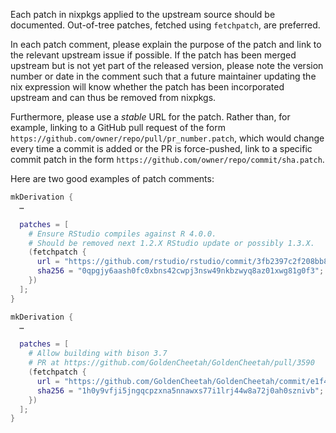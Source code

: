 Each patch in nixpkgs applied to the upstream source should be documented. Out-of-tree patches, fetched using `fetchpatch`, are preferred.

In each patch comment, please explain the purpose of the patch and link to the relevant upstream issue if possible. If the patch has been merged upstream but is not yet part of the released version, please note the version number or date in the comment such that a future maintainer updating the nix expression will know whether the patch has been incorporated upstream and can thus be removed from nixpkgs.

Furthermore, please use a _stable_ URL for the patch. Rather than, for example, linking to a GitHub pull request of the form `https://github.com/owner/repo/pull/pr_number.patch`, which would change every time a commit is added or the PR is force-pushed, link to a specific commit patch in the form `https://github.com/owner/repo/commit/sha.patch`.

Here are two good examples of patch comments:

```nix
mkDerivation {
  …

  patches = [
    # Ensure RStudio compiles against R 4.0.0.
    # Should be removed next 1.2.X RStudio update or possibly 1.3.X.
    (fetchpatch {
      url = "https://github.com/rstudio/rstudio/commit/3fb2397c2f208bb8ace0bbaf269481ccb96b5b20.patch";
      sha256 = "0qpgjy6aash0fc0xbns42cwpj3nsw49nkbzwyq8az01xwg81g0f3";
    })
  ];
}
```

```nix
mkDerivation {
  …

  patches = [
    # Allow building with bison 3.7
    # PR at https://github.com/GoldenCheetah/GoldenCheetah/pull/3590
    (fetchpatch {
      url = "https://github.com/GoldenCheetah/GoldenCheetah/commit/e1f42f8b3340eb4695ad73be764332e75b7bce90.patch";
      sha256 = "1h0y9vfji5jngqcpzxna5nnawxs77i1lrj44w8a72j0ah0sznivb";
    })
  ];
}
```
